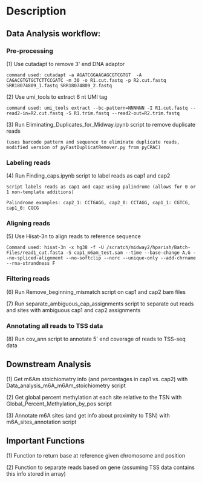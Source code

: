 # Description
## Data Analysis workflow:
### Pre-processing

(1) Use cutadapt to remove 3' end DNA adaptor
    
    command used: cutadapt -a AGATCGGAAGAGCGTCGTGT  -A CAGACGTGTGCTCTTCCGATC -m 30 -o R1.cut.fastq -p R2.cut.fastq SRR18074809_1.fastq SRR18074809_2.fastq

(2) Use umi_tools to extract 6 nt UMI tag

    command used: umi_tools extract --bc-pattern=NNNNNN -I R1.cut.fastq --read2-in=R2.cut.fastq -S R1.trim.fastq --read2-out=R2.trim.fastq

(3) Run Eliminating_Duplicates_for_Midway.ipynb script to remove duplicate reads

    (uses barcode pattern and sequence to eliminate duplicate reads, modified version of pyFastDuplicatRemover.py from pyCRAC)

### Labeling reads
(4) Run Finding_caps.ipynb script to label reads as cap1 and cap2

    Script labels reads as cap1 and cap2 using palindrome (allows for 0 or 1 non-template additions)

    Palindrome examples: cap2_1: CCTGAGG, cap2_0: CCTAGG, cap1_1: CGTCG, cap1_0: CGCG

### Aligning reads
(5) Use Hisat-3n to align reads to reference sequence

    Command used: hisat-3n -x hg38 -f -U /scratch/midway2/hparish/Batch-Files/read1_cut.fasta -S cap1_m6am_test.sam --time --base-change A,G --no-spliced-alignment --no-softclip --norc --unique-only --add-chrname --rna-strandness F


### Filtering reads
(6) Run Remove_beginning_mismatch script on cap1 and cap2 bam files

(7) Run separate_ambiguous_cap_assignments script to separate out reads and sites with ambiguous cap1 and cap2 assignments

### Annotating all reads to TSS data
(8) Run cov_ann script to annotate 5' end coverage of reads to TSS-seq data

## Downstream Analysis

(1) Get m6Am stoichiometry info (and percentages in cap1 vs. cap2) with Data_analysis_m6A_m6Am_stoichiometry script

(2) Get global percent methylation at each site relative to the TSN with Global_Percent_Methylation_by_pos script

(3) Annotate m6A sites (and get info about proximity to TSN) with m6A_sites_annotation script

## Important Functions

(1) Function to return base at reference given chromosome and position

(2) Function to separate reads based on gene (assuming TSS data contains this info stored in array)
